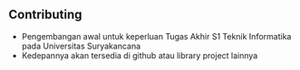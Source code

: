## Contributing

- Pengembangan awal untuk keperluan Tugas Akhir S1 Teknik Informatika pada Universitas Suryakancana
- Kedepannya akan tersedia di github atau library project lainnya